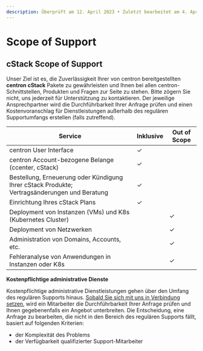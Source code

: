 ```yaml
---
description: Überprüft am 12. April 2023 • Zuletzt bearbeitet am 4. April 2024
---
```


# Scope of Support

## cStack Scope of Support

Unser Ziel ist es, die Zuverlässigkeit Ihrer von centron bereitgestellten **centron cStack** Pakete zu gewährleisten und Ihnen bei allen centron-Schnittstellen, Produkten und Fragen zur Seite zu stehen. Bitte zögern Sie nicht, uns jederzeit für Unterstützung zu kontaktieren. Der jeweilige Ansprechpartner wird die Durchführbarkeit Ihrer Anfrage prüfen und einen Kostenvoranschlag für Dienstleistungen außerhalb des regulären Supportumfangs erstellen (falls zutreffend).​

| Service                                                                                      | Inklusive | Out of Scope |
| -------------------------------------------------------------------------------------------- | --------- | ------------ |
| centron User Interface                                                                       | ✓         | ​            |
| centron Account-bezogene Belange (ccenter, cStack)                                           | ✓         | ​            |
| Bestellung, Erneuerung oder Kündigung Ihrer cStack Produkte; Vertragsänderungen und Beratung | ✓         | ​            |
| Einrichtung Ihres cStack Plans                                                               | ✓         | ​            |
| Deployment von Instanzen (VMs) und K8s (Kubernetes Cluster)                                  | ​         | ✓            |
| Deployment von Netzwerken                                                                    | ​         | ✓            |
| Administration von Domains, Accounts, etc.                                                   | ​         | ✓            |
| Fehleranalyse von Anwendungen in Instanzen oder K8s                                          | ​         | ✓            |

**Kostenpflichtige administrative Dienste**

Kostenpflichtige administrative Dienstleistungen gehen über den Umfang des regulären Supports hinaus. ​[Sobald Sie sich mit uns in Verbindung setzen](https://www.centron.de/kontaktieren-sie-centron/), wird ein Mitarbeiter die Durchführbarkeit Ihrer Anfrage prüfen und Ihnen gegebenenfalls ein Angebot unterbreiten. Die Entscheidung, eine Anfrage zu bearbeiten, die nicht in den Bereich des regulären Supports fällt, basiert auf folgenden Kriterien:

* der Komplexität des Problems
* der Verfügbarkeit qualifizierter Support-Mitarbeiter
